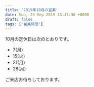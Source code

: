 ```yaml
---
title: '2019年10月の営業'
date: Sun, 29 Sep 2019 13:45:36 +0000
draft: false
tags: ['営業時間']
---
```


10月の定休日は次のとおりです。

*   7(月)
*   15(火)
*   21(月)
*   28(月)

ご来店お待ちしております。